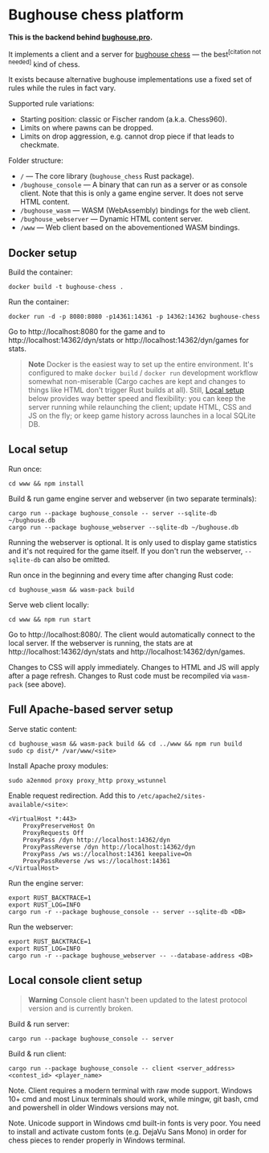 # Bughouse chess platform

**This is the backend behind [bughouse.pro](https://bughouse.pro).**

It implements a client and a server for
[bughouse chess](https://en.wikipedia.org/wiki/Bughouse_chess) — the
best<sup>[citation not needed]</sup> kind of chess.

It exists because alternative bughouse implementations use a fixed set of rules
while the rules in fact vary.

Supported rule variations:

- Starting position: classic or Fischer random (a.k.a. Chess960).
- Limits on where pawns can be dropped.
- Limits on drop aggression, e.g. cannot drop piece if that leads to checkmate.

Folder structure:

- `/` — The core library (`bughouse_chess` Rust package).
- `/bughouse_console` — A binary that can run as a server or as console client.
  Note that this is only a game engine server. It does not serve HTML content.
- `/bughouse_wasm` — WASM (WebAssembly) bindings for the web client.
- `/bughouse_webserver` — Dynamic HTML content server.
- `/www` — Web client based on the abovementioned WASM bindings.


## Docker setup

Build the container:

```
docker build -t bughouse-chess .
```

Run the container:

```
docker run -d -p 8080:8080 -p14361:14361 -p 14362:14362 bughouse-chess
```

Go to http://localhost:8080 for the game and to http://localhost:14362/dyn/stats
or http://localhost:14362/dyn/games for stats.

> **Note** Docker is the easiest way to set up the entire environment. It's
> configured to make `docker build` / `docker run` development workflow somewhat
> non-miserable (Cargo caches are kept and changes to things like HTML don't
> trigger Rust builds at all). Still, [Local setup](#local-setup) below provides
> way better speed and flexibility: you can keep the server running while
> relaunching the client; update HTML, CSS and JS on the fly; or keep game
> history across launches in a local SQLite DB.


## Local setup

Run once:

```
cd www && npm install
```

Build & run game engine server and webserver (in two separate terminals):

```
cargo run --package bughouse_console -- server --sqlite-db ~/bughouse.db
cargo run --package bughouse_webserver --sqlite-db ~/bughouse.db
```

Running the webserver is optional. It is only used to display game statistics
and it's not required for the game itself. If you don't run the webserver,
`--sqlite-db` can also be omitted.

Run once in the beginning and every time after changing Rust code:

```
cd bughouse_wasm && wasm-pack build
```

Serve web client locally:

```
cd www && npm run start
```

Go to http://localhost:8080/. The client would automatically connect to the
local server. If the webserver is running, the stats are at
http://localhost:14362/dyn/stats and http://localhost:14362/dyn/games.

Changes to CSS will apply immediately. Changes to HTML and JS will
apply after a page refresh. Changes to Rust code must be recompiled via
`wasm-pack` (see above).


## Full Apache-based server setup

Serve static content:

```
cd bughouse_wasm && wasm-pack build && cd ../www && npm run build
sudo cp dist/* /var/www/<site>
```

Install Apache proxy modules:

```
sudo a2enmod proxy proxy_http proxy_wstunnel
```

Enable request redirection. Add this to `/etc/apache2/sites-available/<site>`:

```
<VirtualHost *:443>
    ProxyPreserveHost On
    ProxyRequests Off
    ProxyPass /dyn http://localhost:14362/dyn
    ProxyPassReverse /dyn http://localhost:14362/dyn
    ProxyPass /ws ws://localhost:14361 keepalive=On
    ProxyPassReverse /ws ws://localhost:14361
</VirtualHost>
```

Run the engine server:

```
export RUST_BACKTRACE=1
export RUST_LOG=INFO
cargo run -r --package bughouse_console -- server --sqlite-db <DB>
```

Run the webserver:

```
export RUST_BACKTRACE=1
export RUST_LOG=INFO
cargo run -r --package bughouse_webserver -- --database-address <DB>
```


## Local console client setup

> **Warning**
> Console client hasn't been updated to the latest protocol version and is
> currently broken.

Build & run server:

```
cargo run --package bughouse_console -- server
```

Build & run client:

```
cargo run --package bughouse_console -- client <server_address> <contest_id> <player_name>
```

Note. Client requires a modern terminal with raw mode support.
Windows 10+ cmd and most Linux terminals should work, while mingw, git bash,
cmd and powershell in older Windows versions may not.

Note. Unicode support in Windows cmd built-in fonts is very poor. You need to
install and activate custom fonts (e.g. DejaVu Sans Mono) in order for chess
pieces to render properly in Windows terminal.
